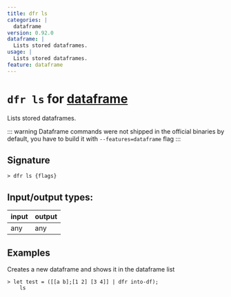 ```yaml
---
title: dfr ls
categories: |
  dataframe
version: 0.92.0
dataframe: |
  Lists stored dataframes.
usage: |
  Lists stored dataframes.
feature: dataframe
---
```

<!-- This file is automatically generated. Please edit the command in https://github.com/nushell/nushell instead. -->

# `dfr ls` for [dataframe](/commands/categories/dataframe.md)

<div class='command-title'>Lists stored dataframes.</div>

::: warning
Dataframe commands were not shipped in the official binaries by default, you have to build it with `--features=dataframe` flag
:::

## Signature

```> dfr ls {flags} ```


## Input/output types:

| input | output |
| ----- | ------ |
| any   | any    |

## Examples

Creates a new dataframe and shows it in the dataframe list
```nu
> let test = ([[a b];[1 2] [3 4]] | dfr into-df);
    ls

```
